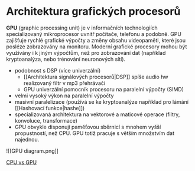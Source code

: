 # Architektura grafických procesorů
**GPU** (graphic processing unit) je v informačních technologiích specializovaný mikroprocesor uvnitř počítače, telefonu a podobně. GPU zajišťuje rychlé grafické výpočty a změny obsahu videopaměti, které jsou posléze zobrazovány na monitoru. Moderní grafické procesory mohou být využívány i k jiným výpočtům, než pro zobrazování dat (například kryptoanalýza, nebo trénování neuronových sítí).

- podobnost s DSP (více univerzální)
    - [[Architektura signálových procesorů|DSP]] spíše audio hw realizovaný filtr v mp3 přehrávači
    - GPU univerzální pomocník procesoru na paralelní výpočty (SIMD)
- velmi vysoký výkon na paralelní výpočty
- masivní paralelizace (používá se ke kryptoanalýze například pro lámání [[Hashovací funkce|hashe]])
- specializovaná architektura na vektorové a maticové operace (filtry, konvoluce, transformace)
- GPU obvykle disponují paměťovou sběrnicí s mnohem vyšší propustností, než CPU. GPU totiž pracuje s větším množstvím dat najednou.

![[GPU diagram.png]]

[CPU vs GPU](https://www.youtube.com/watch?v=-P28LKWTzrI)